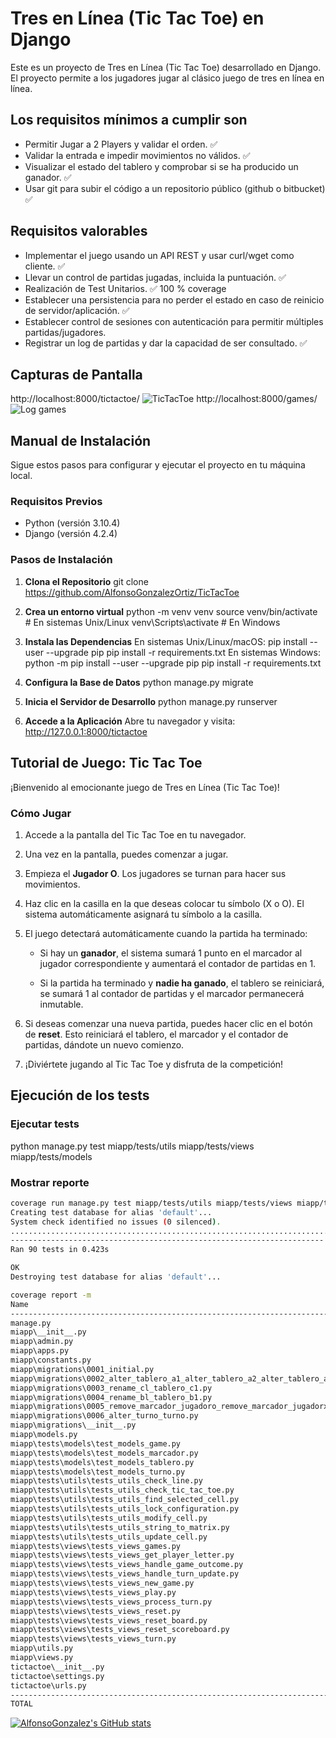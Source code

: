# Tres en Línea (Tic Tac Toe) en Django

Este es un proyecto de Tres en Línea (Tic Tac Toe) desarrollado en Django. El proyecto permite a los jugadores jugar al clásico juego de tres en línea en línea.

## Los requisitos mínimos a cumplir son
- Permitir Jugar a 2 Players y validar el orden. :white_check_mark:
- Validar la entrada e impedir movimientos no válidos. :white_check_mark:
- Visualizar el estado del tablero y comprobar si se ha producido un ganador. :white_check_mark:
- Usar git para subir el código a un repositorio público (github o bitbucket) :white_check_mark:

## Requisitos valorables
- Implementar el juego usando un API REST y usar curl/wget como cliente. :white_check_mark:
- Llevar un control de partidas jugadas, incluida la puntuación. :white_check_mark:
- Realización de Test Unitarios. :white_check_mark: 100 % coverage
- Establecer una persistencia para no perder el estado en caso de reinicio de
servidor/aplicación. :white_check_mark:
- Establecer control de sesiones con autenticación para permitir múltiples
partidas/jugadores.
- Registrar un log de partidas y dar la capacidad de ser consultado. :white_check_mark:


## Capturas de Pantalla
http://localhost:8000/tictactoe/
![](https://i.imgur.com/scKWKi7.png "TicTacToe")
http://localhost:8000/games/
![](https://i.imgur.com/DmPdbEq.png "Log games")

## Manual de Instalación

Sigue estos pasos para configurar y ejecutar el proyecto en tu máquina local.

### Requisitos Previos

- Python (versión 3.10.4)
- Django (versión 4.2.4)

### Pasos de Instalación

1. **Clona el Repositorio**
		git clone https://github.com/AlfonsoGonzalezOrtiz/TicTacToe

2. **Crea un entorno virtual**
		python -m venv venv
		source venv/bin/activate  # En sistemas Unix/Linux
		venv\Scripts\activate     # En Windows

3. **Instala las Dependencias**
En sistemas Unix/Linux/macOS:
		pip install --user --upgrade pip
		pip install -r requirements.txt
En sistemas Windows:
		python -m pip install --user --upgrade pip
		pip install -r requirements.txt

4. **Configura la Base de Datos**
python manage.py migrate

5. **Inicia el Servidor de Desarrollo**
python manage.py runserver

6. **Accede a la Aplicación**
Abre tu navegador y visita: http://127.0.0.1:8000/tictactoe

## Tutorial de Juego: Tic Tac Toe

¡Bienvenido al emocionante juego de Tres en Línea (Tic Tac Toe)!

### Cómo Jugar

1. Accede a la pantalla del Tic Tac Toe en tu navegador.

2. Una vez en la pantalla, puedes comenzar a jugar.

3. Empieza el **Jugador O**. Los jugadores se turnan para hacer sus movimientos.

4. Haz clic en la casilla en la que deseas colocar tu símbolo (X o O). El sistema automáticamente asignará tu símbolo a la casilla.

5. El juego detectará automáticamente cuando la partida ha terminado:

   - Si hay un **ganador**, el sistema sumará 1 punto en el marcador al jugador correspondiente y aumentará el contador de partidas en 1.
   
   - Si la partida ha terminado y **nadie ha ganado**, el tablero se reiniciará, se sumará 1 al contador de partidas y el marcador permanecerá inmutable.

6. Si deseas comenzar una nueva partida, puedes hacer clic en el botón de **reset**. Esto reiniciará el tablero, el marcador y el contador de partidas, dándote un nuevo comienzo.

7. ¡Diviértete jugando al Tic Tac Toe y disfruta de la competición!

## Ejecución de los tests

### Ejecutar tests
python manage.py test miapp/tests/utils miapp/tests/views miapp/tests/models
### Mostrar reporte
```bash
coverage run manage.py test miapp/tests/utils miapp/tests/views miapp/tests/models
Creating test database for alias 'default'...
System check identified no issues (0 silenced).
..........................................................................................
----------------------------------------------------------------------
Ran 90 tests in 0.423s

OK
Destroying test database for alias 'default'...
```
```bash
coverage report -m
Name                                                                                   Stmts   Miss  Cover   Missing
--------------------------------------------------------------------------------------------------------------------
manage.py                                                                                 12      2    83%   12-13
miapp\__init__.py                                                                          0      0   100%
miapp\admin.py                                                                             1      0   100%
miapp\apps.py                                                                              4      0   100%
miapp\constants.py                                                                         5      0   100%
miapp\migrations\0001_initial.py                                                           5      0   100%
miapp\migrations\0002_alter_tablero_a1_alter_tablero_a2_alter_tablero_a3_and_more.py       4      0   100%
miapp\migrations\0003_rename_cl_tablero_c1.py                                              4      0   100%
miapp\migrations\0004_rename_bl_tablero_b1.py                                              4      0   100%
miapp\migrations\0005_remove_marcador_jugadoro_remove_marcador_jugadorx_and_more.py        5      0   100%
miapp\migrations\0006_alter_turno_turno.py                                                 4      0   100%
miapp\migrations\__init__.py                                                               0      0   100%
miapp\models.py                                                                           46      0   100%
miapp\tests\models\test_models_game.py                                                    40      0   100%
miapp\tests\models\test_models_marcador.py                                                29      0   100%
miapp\tests\models\test_models_tablero.py                                                 42      0   100%
miapp\tests\models\test_models_turno.py                                                   21      0   100%
miapp\tests\utils\tests_utils_check_line.py                                               19      0   100%
miapp\tests\utils\tests_utils_check_tic_tac_toe.py                                        28      0   100%
miapp\tests\utils\tests_utils_find_selected_cell.py                                       40      0   100%
miapp\tests\utils\tests_utils_lock_configuration.py                                       12      0   100%
miapp\tests\utils\tests_utils_modify_cell.py                                              23      0   100%
miapp\tests\utils\tests_utils_string_to_matrix.py                                         23      0   100%
miapp\tests\utils\tests_utils_update_cell.py                                              33      0   100%
miapp\tests\views\tests_views_games.py                                                    60      0   100%
miapp\tests\views\tests_views_get_player_letter.py                                        24      0   100%
miapp\tests\views\tests_views_handle_game_outcome.py                                      53      0   100%
miapp\tests\views\tests_views_handle_turn_update.py                                       39      0   100%
miapp\tests\views\tests_views_new_game.py                                                 34      0   100%
miapp\tests\views\tests_views_play.py                                                     32      0   100%
miapp\tests\views\tests_views_process_turn.py                                             34      0   100%
miapp\tests\views\tests_views_reset.py                                                    24      0   100%
miapp\tests\views\tests_views_reset_board.py                                              37      0   100%
miapp\tests\views\tests_views_reset_scoreboard.py                                         18      0   100%
miapp\tests\views\tests_views_turn.py                                                     45      0   100%
miapp\utils.py                                                                            54      0   100%
miapp\views.py                                                                           115      0   100%
tictactoe\__init__.py                                                                      0      0   100%
tictactoe\settings.py                                                                     19      0   100%
tictactoe\urls.py                                                                          4      0   100%
--------------------------------------------------------------------------------------------------------------------
TOTAL                                                                                    996      2    99%
```


[![AlfonsoGonzalez's GitHub stats](https://github-readme-stats.vercel.app/api?username=AlfonsoGonzalezOrtiz)](https://github.com/anuraghazra/github-readme-stats)


